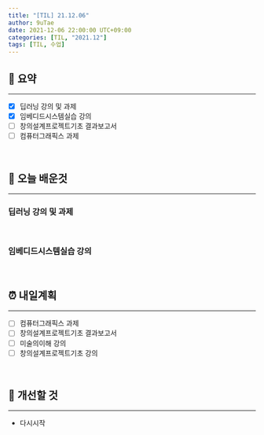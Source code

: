 ```yaml
---
title: "[TIL] 21.12.06"
author: 9uTae
date: 2021-12-06 22:00:00 UTC+09:00
categories: [TIL, "2021.12"]
tags: [TIL, 수업]
---
```


## 🏁 요약

---

- [x] 딥러닝 강의 및 과제
- [x] 임베디드시스템실습 강의
- [ ] 창의설계프로젝트기초 결과보고서
- [ ] 컴퓨터그래픽스 과제

<br>

## 📑 오늘 배운것

---

### 딥러닝 강의 및 과제

<br>

### 임베디드시스템실습 강의

<br>

## ⏰ 내일계획

---

- [ ] 컴퓨터그래픽스 과제
- [ ] 창의설계프로젝트기초 결과보고서
- [ ] 미술의이해 강의
- [ ] 창의설계프로젝트기초 강의

<br>

## 🧷 개선할 것

---

- 다시시작

<br>